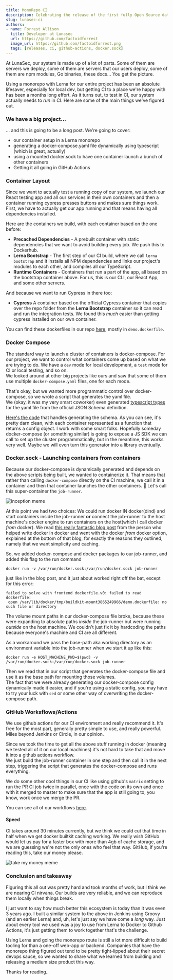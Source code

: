 ```yaml
---
title: MonoRepo CI
description: Celebrating the release of the first fully Open Source data security platform
slug: lunasec-ci
authors:
- name: Forrest Allison
  title: Developer at Lunasec
  url: https://github.com/factoidforrest
  image_url: https://github.com/factoidforrest.png
  tags: [releases, ci, github-actions, docker.sock]
---
```

<!--
  ~ Copyright by LunaSec (owned by Refinery Labs, Inc)
  ~
  ~ Licensed under the Creative Commons Attribution-ShareAlike 4.0 International
  ~ (the "License"); you may not use this file except in compliance with the
  ~ License. You may obtain a copy of the License at
  ~
  ~ https://creativecommons.org/licenses/by-sa/4.0/legalcode
  ~
  ~ See the License for the specific language governing permissions and
  ~ limitations under the License.
  ~
-->


At LunaSec, our system is made up of a lot of parts.  Some of them are servers we deploy, some of them are
servers that our users deploy, some of them are npm modules, Go binaries, these docs... You get the picture.

Using a monorepo with Lerna for our entire project has been an absolute lifesaver, especially for local dev, but getting CI to a place
we're happy with has been a months long effort. As it turns out, to test in CI, our system actually needs to _run_ in CI.
Here are some of the main things we've figured out.

### We have a big project...
... and this is going to be a long post.  We're going to cover:
* our container setup in a Lerna monorepo
* generating a docker-compose.yaml file dynamically using typescript (which is great, actually)
* using a mounted docker.sock to have one container launch a bunch of other containers
* Getting it all going in GitHub Actions


### Container Layout
Since we want to actually test a running
copy of our system, we launch our React testing app and all our services in their own containers and then a container 
running cypress presses buttons and makes sure things work.  First, we have to actually 
get our app running and that means having all dependencies installed.   

Here are the containers we build, with each container based on the one before:
* **Precached Dependencies** - A prebuilt container with static dependencies that we want to avoid building every job. 
  We push this to Dockerhub.
* **Lerna Bootstrap** - The first step of our CI build, where we call `lerna bootstrap` and it installs all NPM
  dependencies and links our project's modules to each other, and compiles all our TypeScript.
* **Runtime Containers** - Containers that run a part of the app, all based on the bootstrap container above. 
For us, this is our CLI, our React App, and some other servers.

And because we want to run Cypress in there too:
* **Cypress** A container based on the official Cypress container that copies over the repo folder from the **Lerna Bootstrap** container
  so it can read and run the integration tests.  We found 
this *much* easier than getting cypress installed on our own container.

You can find these dockerfiles in our repo [here](https://github.com/lunasec-io/lunasec/tree/master/js/docker), mostly in `demo.dockerfile`.

### Docker Compose
The standard way to launch a cluster of containers is docker-compose.  For our project, we want to control what containers come
up based on what we are trying to do.  We have a `dev` mode for local development, a `test` mode for CI or local testing, and so on.  
We looked around at other big projects like ours and saw that some of them use multiple `docker-compose.yaml` files, one for each mode.  

That's okay, but we wanted more programmatic control over docker-compose, so we wrote a script that generates the yaml file.  
We (okay, it was my very smart coworker) even generated
[typescript types](https://github.com/lunasec-io/lunasec/blob/master/js/sdks/packages/cli/src/docker-compose/docker-compose-types.ts) 
for the yaml file from the official JSON Schema definition.

[Here's the code](https://github.com/lunasec-io/lunasec/blob/master/js/sdks/packages/cli/src/docker-compose/lunasec-stack.ts) 
that handles generating the schema.  As you can see, it's pretty darn clean, with each container represented as a function that returns
a config object.  I work with some smart folks.  Hopefully someday docker-compose (or something similar) is going to expose a JS SDK we can call to set up the cluster programmatically,
but in the meantime, this works very well.  Maybe we will even turn this generator into a library eventually.

### Docker.sock - Launching containers from containers
Because our docker-compose is dynamically generated and depends on the above scripts being built, we wanted to containerize it.
That means that rather than calling `docker-compose` directly on the CI machine, we call it in a container and then that container launches 
the other containers. 🤯 Let's call this super-container the `job-runner`.

![inception meme](/img/deeper-meme.jpg)

At this point we had two choices:  We could run docker IN docker(dind) and start containers inside the job-runner **or** 
connect the job-runner to the host machine's docker engine
to run containers on the host(which I call docker *from* docker).  We read [this really fantastic blog post](https://jpetazzo.github.io/2015/09/03/do-not-use-docker-in-docker-for-ci/)
from the person who helped write docker in docker and went with the docker *from* docker option, explained at the bottom of that blog, for exactly the reasons they outlined,
namely that we want simplicity and caching.  

So, we added docker-compose and docker packages to our job-runner, and added this flag to the run command
```shell
docker run -v /var/run/docker.sock:/var/run/docker.sock job-runner
```
just like in the blog post, and it just about worked right off the bat, except for this error:
```shell
failed to solve with frontend dockerfile.v0: failed to read dockerfile:
 open /var/lib/docker/tmp/buildkit-mount3865249966/demo.dockerfile: no such file or directory
```

The volume mount paths
in our docker-compose file broke, because these were expanding to absolute paths *inside* the job-runner but were running *outside* on the
host machine.  We couldn't just fix it by hardcoding the paths because everyone's machine and CI are all different.  

As a workaround we pass the base-path aka working directory as an environment variable into the job-runner when we start it up like this:
```shell
docker run -e HOST_MACHINE_PWD=$(pwd) -v /var/run/docker.sock:/var/run/docker.sock job-runner
```
Then we read that in our script that generates the docker-compose file and use it as the base path for mounting those volumes.  
The fact that we were already generating our docker-compose config dynamically made it easier, and if you're using a static config,
you may have to try your luck with `sed` or some other way of overwriting the docker-compose path.

### GitHub Worksflows/Actions
We use github actions for our CI environment and really recommend it.  It's free for the most part, generally pretty simple to use, and really powerful.
Miles beyond Jenkins or Circle, in our opinion.

Since we took the time to get all the above stuff running in docker (meaning we tested all of it on our local machines)
it's not hard to take that and move it into a github actions workflow.  
We just build the job-runner container in one step and then call it in the next step,
triggering the script that generates the docker-compose and runs everything.  

We do some other cool things in our CI like using github's `matrix` setting to run the PR CI job twice in parallel, once with the code on its
own and once with it merged to master to make sure that the app is still going to, you know, work once we merge the PR.  

You can see all of our workflows [here](https://github.com/lunasec-io/lunasec/tree/master/.github/workflows).

#### Speed
CI takes around 30 minutes currently, but we think we could cut that time in half when we get docker builtkit caching working.  We really wish GitHub would let us pay for a faster box
with more than 4gb of cache storage, and we are guessing we're not the only ones who feel that way.  GitHub, if you're reading this,
take our money please.

![take my money meme](/img/take-my-money-meme.jpg)

### Conclusion and takeaway
Figuring this all out was pretty hard and took months of work, but I think we are nearing CI nirvana.  Our builds are very reliable,
and we can reproduce them locally when things break.  

I just want to say how much better this ecosystem is today than it was even 3 years ago.  I built a similar system to the above
in Jenkins using Groovy (and an earlier Lerna) and, uh, let's just say we have come a _long_ way.  Just about
every tool we used was a joy to use from Lerna to Docker to Github Actions, it's just getting them to work together that's the challenge.

Using Lerna and going the monorepo route is still a lot more difficult to build tooling for than a one-off web-app or backend. Companies
that have the monorepo thing figured out tend to be pretty tight-lipped about their secret devops sauce,
so we wanted to share what we learned from building and releasing a medium size product this way.

Thanks for reading..